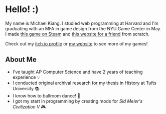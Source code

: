 # Hello! :)

My name is Michael Kiang.
I studied web programming at Harvard and I'm graduating with an MFA in game design from the NYU Game Center in May.
I made [this game on Steam](https://store.steampowered.com/app/1457370/Victoria_Clair_and_the_Mystery_Express/) and [this website for a friend](https://www.ilion.dog/) from scratch.

Check out my [itch.io profile](https://mkiang.itch.io) or [my website](michael.kiang.net) to see more of my games!

## About Me

- I've taught AP Computer Science and have 2 years of teaching experience 💡
- I conducted original archival research for my thesis in History at Tufts University 📚
- I know how to ballroom dance! 💃
- I got my start in programming by creating mods for _Sid Meier's Civilization V_ 🎮
